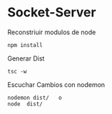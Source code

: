 # Socket-Server

Reconstriuir modulos de node
```
npm install
```



Generar Dist
```
tsc -w
```

Escuchar Cambios con nodemon
```
nodemon dist/   o
node  dist/
```